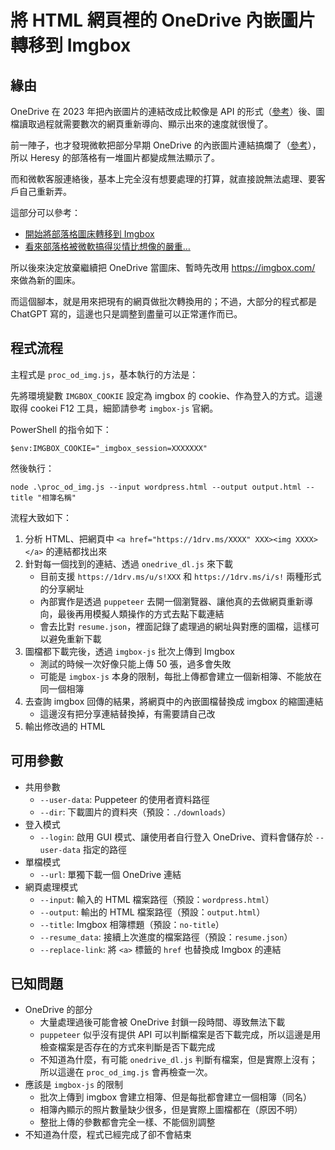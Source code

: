 # 將 HTML 網頁裡的 OneDrive 內嵌圖片轉移到 Imgbox

## 緣由

OneDrive 在 2023 年把內嵌圖片的連結改成比較像是 API 的形式（[參考](https://kheresy.wordpress.com/2023/06/30/onedrive-image-embed-link-changed/)）後、圖檔讀取過程就需要數次的網頁重新導向、顯示出來的速度就很慢了。

前一陣子，也才發現微軟把部分早期 OneDrive 的內嵌圖片連結搞爛了（[參考](https://kheresy.wordpress.com/2025/05/11/some-embed-image-of-onedrive-fail/)），所以 Heresy 的部落格有一堆圖片都變成無法顯示了。

而和微軟客服連絡後，基本上完全沒有想要處理的打算，就直接說無法處理、要客戶自己重新弄。

這部分可以參考：
- [開始將部落格圖床轉移到 Imgbox](https://kheresy.wordpress.com/2025/06/08/convert-embed-image-from-onedrive-to-imgbox/)
- [看來部落格被微軟搞得災情比想像的嚴重…](https://kheresy.wordpress.com/2025/06/24/onedrive-images-in-old-post/)

所以後來決定放棄繼續把 OneDrive 當圖床、暫時先改用 https://imgbox.com/ 來做為新的圖床。

而這個腳本，就是用來把現有的網頁做批次轉換用的；不過，大部分的程式都是 ChatGPT 寫的，這邊也只是調整到盡量可以正常運作而已。

## 程式流程

主程式是 `proc_od_img.js`，基本執行的方法是：

先將環境變數 `IMGBOX_COOKIE` 設定為 imgbox 的 cookie、作為登入的方式。這邊取得 cookei  F12 工具，細節請參考 `imgbox-js` 官網。

PowerShell 的指令如下：

```
$env:IMGBOX_COOKIE="_imgbox_session=XXXXXXX"
```

然後執行：

  ```
  node .\proc_od_img.js --input wordpress.html --output output.html --title "相簿名稱"
  ```

流程大致如下：

1. 分析 HTML、把網頁中 `<a href="https://1drv.ms/XXXX" XXX><img XXXX></a>` 的連結都找出來
2. 針對每一個找到的連結、透過 `onedrive_dl.js` 來下載
   - 目前支援 `https://1drv.ms/u/s!XXX` 和 `https://1drv.ms/i/s!` 兩種形式的分享網址
   - 內部實作是透過 `puppeteer` 去開一個瀏覽器、讓他真的去做網頁重新導向，最後再用模擬人類操作的方式去點下載連結
   - 會去比對 `resume.json`，裡面記錄了處理過的網址與對應的圖檔，這樣可以避免重新下載
3. 圖檔都下載完後，透過 `imgbox-js` 批次上傳到 Imgbox
   - 測試的時候一次好像只能上傳 50 張，過多會失敗
   - 可能是 `imgbox-js` 本身的限制，每批上傳都會建立一個新相簿、不能放在同一個相簿
4. 去查詢 imgbox 回傳的結果，將網頁中的內嵌圖檔替換成 imgbox 的縮圖連結
   - 這邊沒有把分享連結替換掉，有需要請自己改
5. 輸出修改過的 HTML

## 可用參數

- 共用參數
  - `--user-data`: Puppeteer 的使用者資料路徑
  - `--dir`: 下載圖片的資料夾（預設：`./downloads`）
- 登入模式
  - `--login`: 啟用 GUI 模式、讓使用者自行登入 OneDrive、資料會儲存於 `--user-data` 指定的路徑
- 單檔模式
  - `--url`: 單獨下載一個 OneDrive 連結
- 網頁處理模式
  - `--input`: 輸入的 HTML 檔案路徑（預設：`wordpress.html`）
  - `--output`: 輸出的 HTML 檔案路徑（預設：`output.html`）
  - `--title`: Imgbox 相簿標題（預設：`no-title`）
  - `--resume_data`: 接續上次進度的檔案路徑（預設：`resume.json`）
  - `--replace-link`: 將 `<a>` 標籤的 `href` 也替換成 Imgbox 的連結

## 已知問題

- OneDrive 的部分
  - 大量處理過後可能會被 OneDrive 封鎖一段時間、導致無法下載
  - `puppeteer` 似乎沒有提供 API 可以判斷檔案是否下載完成，所以這邊是用檢查檔案是否存在的方式來判斷是否下載完成
  - 不知道為什麼，有可能 `onedrive_dl.js` 判斷有檔案，但是實際上沒有；所以這邊在 `proc_od_img.js` 會再檢查一次。
- 應該是 `imgbox-js` 的限制
  - 批次上傳到 imgbox 會建立相簿、但是每批都會建立一個相簿（同名）
  - 相簿內顯示的照片數量缺少很多，但是實際上圖檔都在（原因不明）
  - 整批上傳的參數都會完全一樣、不能個別調整
- 不知道為什麼，程式已經完成了卻不會結束